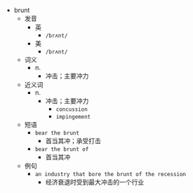- brunt
  - 发音
    - 英
      - `/brʌnt/`
    - 美
      - `/brʌnt/`
  - 词义
    - n.
      - 冲击；主要冲力
  - 近义词
    - n.
      - 冲击；主要冲力
        - `concussion`
        - `impingement`
  - 短语
    - `bear the brunt`
      - 首当其冲；承受打击 
    - `bear the brunt of`
      - 首当其冲 
  - 例句
    - `an industry that bore the brunt of the recession`
      - 经济衰退时受到最大冲击的一个行业

